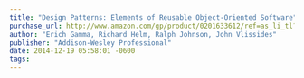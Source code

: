 ```yaml
---
title: "Design Patterns: Elements of Reusable Object-Oriented Software"
purchase_url: http://www.amazon.com/gp/product/0201633612/ref=as_li_tl?ie=UTF8&camp=1789&creative=390957&creativeASIN=0201633612&linkCode=as2&tag=everrail-20&linkId=AAPUZBS7UMFTZ2ZX
author: "Erich Gamma, Richard Helm, Ralph Johnson, John Vlissides"
publisher: "Addison-Wesley Professional"
date: 2014-12-19 05:58:01 -0600
tags:
---
```


